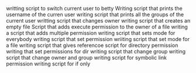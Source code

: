 writting script to switch current user to betty
Writing script that prints the username of the curren user
writing script that prints all the groups of the current user
writting script that changes owner
writing script that creates an empty file
Script that adds execute permission to the owner of a file
writing a script that adds multiple permission
writing script that sets mode for everybody
writing script that set permission
wriiting script that set mode for a file
writing script that gives referencoe
script for directory permission
writing that set permissions for dir
writing script that change group
writing script that change owner and group
writing script for symbolic link permission
writing script for if only
